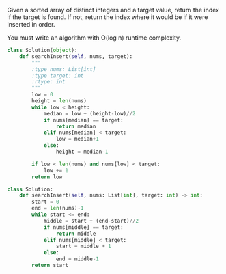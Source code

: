 Given a sorted array of distinct integers and a target value, return the index if the target is found. If not, return the index where it would be if it were inserted in order.

You must write an algorithm with O(log n) runtime complexity.

```Python
class Solution(object):
    def searchInsert(self, nums, target):
        """
        :type nums: List[int]
        :type target: int
        :rtype: int
        """
        low = 0
        height = len(nums)
        while low < height:
            median = low + (height-low)//2
            if nums[median] == target:
                return median
            elif nums[median] < target:
                low = median+1
            else:
                height = median-1

        if low < len(nums) and nums[low] < target:
            low += 1 
        return low
```

```Python
class Solution:
    def searchInsert(self, nums: List[int], target: int) -> int:
        start = 0
        end = len(nums)-1
        while start <= end:
            middle = start + (end-start)//2
            if nums[middle] == target:
                return middle
            elif nums[middle] < target:
                start = middle + 1
            else:
                end = middle-1
        return start
```
